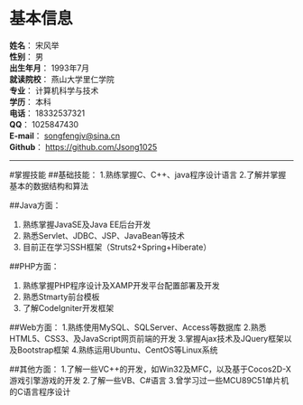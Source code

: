 # 基本信息
**姓名**：  宋风举<br>
**性别**：  男<br>
**出生年月**：  1993年7月<br>
**就读院校**：	燕山大学里仁学院<br>
**专业**：	计算机科学与技术<br>
**学历**：	本科<br>
**电话**：	18332537321<br>
**QQ**：	1025847430<br>
**E-mail**：	songfengjv@sina.cn<br>
**Github**：	https://github.com/Jsong1025<br>

------

#掌握技能
##基础技能：
1.熟练掌握C、C++、java程序设计语言
2.了解并掌握基本的数据结构和算法

##Java方面：
1. 熟练掌握JavaSE及Java EE后台开发
2. 熟悉Servlet、JDBC、JSP、JavaBean等技术
3. 目前正在学习SSH框架（Struts2+Spring+Hiberate）

##PHP方面：
1.	熟练掌握PHP程序设计及XAMP开发平台配置部署及开发
2.	熟悉Stmarty前台模板
3.	了解CodeIgniter开发框架

##Web方面：
1.熟练使用MySQL、SQLServer、Access等数据库
2.熟悉HTML5、CSS3、及JavaScript网页前端的开发
3.掌握Ajax技术及JQuery框架以及Bootstrap框架
4.熟练运用Ubuntu、CentOS等Linux系统

##其他方面：
1.了解一些VC++的开发，如Win32及MFC，以及基于Cocos2D-X游戏引擎游戏的开发
2.了解一些VB、C#语言
3.曾学习过一些MCU89C51单片机的C语言程序设计
